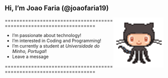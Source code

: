 ## Hi, I’m Joao Faria (@joaofaria19) 
<img align='right' src="https://raw.githubusercontent.com/joaofaria19/joaofaria19/master/github.gif" width="160px">
====================================================================

- I’m passionate about technology! 
- I’m interested in Coding and Programming! 
- I’m currently a student at _Universidade do Minho, Portugal_!
- Leave a message

====================================================================
<!---
joaofaria19/joaofaria19 is a ✨ special ✨ repository because its `README.md` (this file) appears on your GitHub profile.
You can click the Preview link to take a look at your changes.
--->
